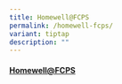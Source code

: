```yaml
---
title: Homewell@FCPS
permalink: /homewell-fcps/
variant: tiptap
description: ""
---
```

<h4><a href="https://go.gov.sg/homewellfcps" rel="noopener nofollow" target="_blank">Homewell@FCPS</a></h4>
<p></p>